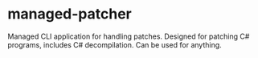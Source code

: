 # managed-patcher
Managed CLI application for handling patches. Designed for patching C# programs, includes C# decompilation. Can be used for anything.
